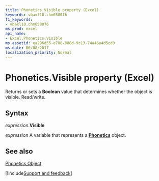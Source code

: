 ```yaml
---
title: Phonetics.Visible property (Excel)
keywords: vbaxl10.chm658076
f1_keywords:
- vbaxl10.chm658076
ms.prod: excel
api_name:
- Excel.Phonetics.Visible
ms.assetid: ea296d55-e788-888d-9c13-74a46a4d5cd0
ms.date: 06/08/2017
localization_priority: Normal
---
```



# Phonetics.Visible property (Excel)

Returns or sets a  **Boolean** value that determines whether the object is visible. Read/write.


## Syntax

_expression_.**Visible**

_expression_ A variable that represents a **[Phonetics](Excel.Phonetics.md)** object.


## See also


[Phonetics Object](Excel.Phonetics.md)

[!include[Support and feedback](~/includes/feedback-boilerplate.md)]